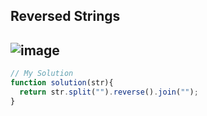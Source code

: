 ## Reversed Strings
![image](https://user-images.githubusercontent.com/99033220/178391761-fffec1cf-3123-4faa-b58c-0102a96acb80.png)
---
```JavaScript
// My Solution
function solution(str){
  return str.split("").reverse().join("");
}
```
